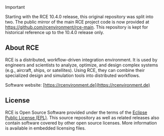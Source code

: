 > [!IMPORTANT]
> Starting with the RCE 10.4.0 release, this original repository was split into two.
> The public mirror of the main RCE project code is now provided at https://github.com/rcenvironment/rce-main.
> This repository is kept for historical reference up to the 10.4.0 release only.


## About RCE

RCE is a distributed, workflow-driven integration environment.
It is used by engineers and scientists to analyze, optimize, and design complex systems (e.g., aircraft, ships, or satellites).
Using RCE, they can combine their specialized design and simulation tools into distributed workflows.

Software website: [https://rcenvironment.de](https://rcenvironment.de)

## License

RCE is Open Source Software provided under the terms of the [Eclipse Public License (EPL)](http://opensource.org/licenses/EPL-1.0).
This source repository as well as related releases also contain software covered by other open source licenses.
More information is available in embedded licensing files.
